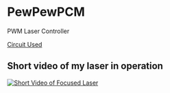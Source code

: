 # PewPewPCM
PWM Laser Controller

[Circuit Used](Circuit/circuit.png)

## Short video of my laser in operation

[![Short Video of Focused Laser](https://img.youtube.com/vi/cXQKUah9bkY/0.jpg)](https://www.youtube.com/shorts/cXQKUah9bkY)


